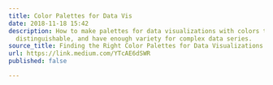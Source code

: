 ```yaml
---
title: Color Palettes for Data Vis
date: 2018-11-18 15:42
description: How to make palettes for data visualizations with colors that are accessible,
  distinguishable, and have enough variety for complex data series.
source_title: Finding the Right Color Palettes for Data Visualizations
url: https://link.medium.com/YTcAE6dSWR
published: false

---
```

